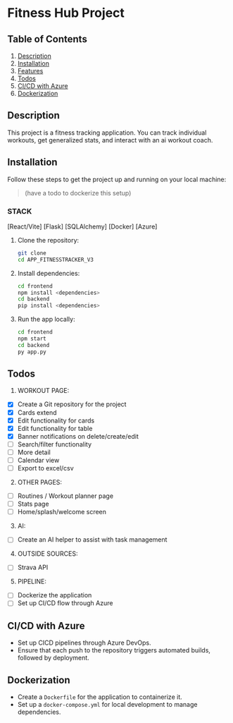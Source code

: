 # Fitness Hub Project

## Table of Contents
1. [Description](#description)
2. [Installation](#installation)
3. [Features](#features)
4. [Todos](#todos)
5. [CI/CD with Azure](#cicd-with-azure)
6. [Dockerization](#dockerization)

## Description
This project is a fitness tracking application. You can track individual workouts, get generalized stats, and interact with an ai workout coach.

## Installation
Follow these steps to get the project up and running on your local machine:
> (have a todo to dockerize this setup)

### STACK
[React/Vite]
[Flask] [SQLAlchemy]
[Docker]
[Azure]

1. Clone the repository:
    ```bash
    git clone
    cd APP_FITNESSTRACKER_V3
    ```

2. Install dependencies:
    ```bash
    cd frontend
    npm install <dependencies>
    cd backend
    pip install <dependencies>
    ```

3. Run the app locally:
    ```bash
    cd frontend
    npm start
    cd backend
    py app.py
    ```

## Todos
1. WORKOUT PAGE:
- [x] Create a Git repository for the project
- [x] Cards extend
- [x] Edit functionality for cards
- [x] Edit functionality for table
- [x] Banner notifications on delete/create/edit
- [ ] Search/filter functionality
- [ ] More detail
- [ ] Calendar view
- [ ] Export to excel/csv
2. OTHER PAGES:
- [ ] Routines  / Workout planner page
- [ ] Stats page
- [ ] Home/splash/welcome screen
3. AI:
- [ ] Create an AI helper to assist with task management
4. OUTSIDE SOURCES:
- [ ] Strava API
5. PIPELINE:
- [ ] Dockerize the application
- [ ] Set up CI/CD flow through Azure

## CI/CD with Azure
- Set up CICD pipelines through Azure DevOps.
- Ensure that each push to the repository triggers automated builds, followed by deployment.

## Dockerization
- Create a `Dockerfile` for the application to containerize it.
- Set up a `docker-compose.yml` for local development to manage dependencies.
